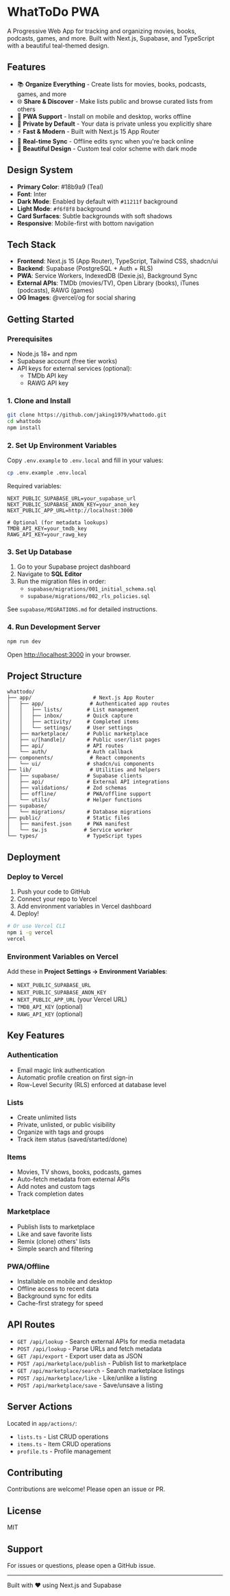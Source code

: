 # WhatToDo PWA

A Progressive Web App for tracking and organizing movies, books, podcasts, games, and more. Built with Next.js, Supabase, and TypeScript with a beautiful teal-themed design.

## Features

- 📚 **Organize Everything** - Create lists for movies, books, podcasts, games, and more
- 🌐 **Share & Discover** - Make lists public and browse curated lists from others
- 📱 **PWA Support** - Install on mobile and desktop, works offline
- 🔐 **Private by Default** - Your data is private unless you explicitly share
- ⚡ **Fast & Modern** - Built with Next.js 15 App Router
- 🔄 **Real-time Sync** - Offline edits sync when you're back online
- 🎨 **Beautiful Design** - Custom teal color scheme with dark mode

## Design System

- **Primary Color**: #18b9a9 (Teal)
- **Font**: Inter
- **Dark Mode**: Enabled by default with `#11211f` background
- **Light Mode**: `#f6f8f8` background
- **Card Surfaces**: Subtle backgrounds with soft shadows
- **Responsive**: Mobile-first with bottom navigation

## Tech Stack

- **Frontend**: Next.js 15 (App Router), TypeScript, Tailwind CSS, shadcn/ui
- **Backend**: Supabase (PostgreSQL + Auth + RLS)
- **PWA**: Service Workers, IndexedDB (Dexie.js), Background Sync
- **External APIs**: TMDb (movies/TV), Open Library (books), iTunes (podcasts), RAWG (games)
- **OG Images**: @vercel/og for social sharing

## Getting Started

### Prerequisites

- Node.js 18+ and npm
- Supabase account (free tier works)
- API keys for external services (optional):
  - TMDb API key
  - RAWG API key

### 1. Clone and Install

```bash
git clone https://github.com/jaking1979/whattodo.git
cd whattodo
npm install
```

### 2. Set Up Environment Variables

Copy `.env.example` to `.env.local` and fill in your values:

```bash
cp .env.example .env.local
```

Required variables:
```env
NEXT_PUBLIC_SUPABASE_URL=your_supabase_url
NEXT_PUBLIC_SUPABASE_ANON_KEY=your_anon_key
NEXT_PUBLIC_APP_URL=http://localhost:3000

# Optional (for metadata lookups)
TMDB_API_KEY=your_tmdb_key
RAWG_API_KEY=your_rawg_key
```

### 3. Set Up Database

1. Go to your Supabase project dashboard
2. Navigate to **SQL Editor**
3. Run the migration files in order:
   - `supabase/migrations/001_initial_schema.sql`
   - `supabase/migrations/002_rls_policies.sql`

See `supabase/MIGRATIONS.md` for detailed instructions.

### 4. Run Development Server

```bash
npm run dev
```

Open [http://localhost:3000](http://localhost:3000) in your browser.

## Project Structure

```
whattodo/
├── app/                    # Next.js App Router
│   ├── app/               # Authenticated app routes
│   │   ├── lists/        # List management
│   │   ├── inbox/        # Quick capture
│   │   ├── activity/     # Completed items
│   │   └── settings/     # User settings
│   ├── marketplace/      # Public marketplace
│   ├── u/[handle]/       # Public user/list pages
│   ├── api/              # API routes
│   └── auth/             # Auth callback
├── components/            # React components
│   └── ui/               # shadcn/ui components
├── lib/                   # Utilities and helpers
│   ├── supabase/         # Supabase clients
│   ├── api/              # External API integrations
│   ├── validations/      # Zod schemas
│   ├── offline/          # PWA/offline support
│   └── utils/            # Helper functions
├── supabase/
│   └── migrations/       # Database migrations
├── public/               # Static files
│   ├── manifest.json     # PWA manifest
│   └── sw.js            # Service worker
└── types/                # TypeScript types
```

## Deployment

### Deploy to Vercel

1. Push your code to GitHub
2. Connect your repo to Vercel
3. Add environment variables in Vercel dashboard
4. Deploy!

```bash
# Or use Vercel CLI
npm i -g vercel
vercel
```

### Environment Variables on Vercel

Add these in **Project Settings → Environment Variables**:

- `NEXT_PUBLIC_SUPABASE_URL`
- `NEXT_PUBLIC_SUPABASE_ANON_KEY`
- `NEXT_PUBLIC_APP_URL` (your Vercel URL)
- `TMDB_API_KEY` (optional)
- `RAWG_API_KEY` (optional)

## Key Features

### Authentication

- Email magic link authentication
- Automatic profile creation on first sign-in
- Row-Level Security (RLS) enforced at database level

### Lists

- Create unlimited lists
- Private, unlisted, or public visibility
- Organize with tags and groups
- Track item status (saved/started/done)

### Items

- Movies, TV shows, books, podcasts, games
- Auto-fetch metadata from external APIs
- Add notes and custom tags
- Track completion dates

### Marketplace

- Publish lists to marketplace
- Like and save favorite lists
- Remix (clone) others' lists
- Simple search and filtering

### PWA/Offline

- Installable on mobile and desktop
- Offline access to recent data
- Background sync for edits
- Cache-first strategy for speed

## API Routes

- `GET /api/lookup` - Search external APIs for media metadata
- `POST /api/lookup` - Parse URLs and fetch metadata
- `GET /api/export` - Export user data as JSON
- `POST /api/marketplace/publish` - Publish list to marketplace
- `GET /api/marketplace/search` - Search marketplace listings
- `POST /api/marketplace/like` - Like/unlike a listing
- `POST /api/marketplace/save` - Save/unsave a listing

## Server Actions

Located in `app/actions/`:

- `lists.ts` - List CRUD operations
- `items.ts` - Item CRUD operations
- `profile.ts` - Profile management

## Contributing

Contributions are welcome! Please open an issue or PR.

## License

MIT

## Support

For issues or questions, please open a GitHub issue.

---

Built with ❤️ using Next.js and Supabase
